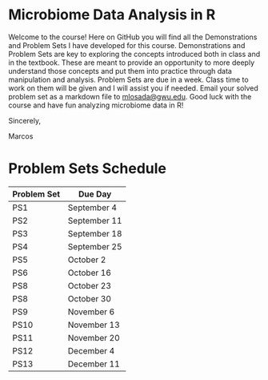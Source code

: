# Microbiome Data Analysis in R
Welcome to the course! 
Here on GitHub you will find all the Demonstrations and Problem Sets I have developed for this course. Demonstrations and Problem Sets are key to exploring the concepts introduced both in class and in the textbook. These are meant to provide an opportunity to more deeply understand those concepts and put them into practice through data manipulation and analysis. Problem Sets are due in a week. Class time to work on them will be given and I will assist you if needed. Email your solved problem set as a markdown file to mlosada@gwu.edu. Good luck with the course and have fun analyzing microbiome data in R!

Sincerely,

Marcos

# Problem Sets Schedule
| Problem Set        | Due Day     |
|--------------------|-------------|
| PS1                |September 4  |
| PS2                |September 11 |
| PS3                |September 18 |
| PS4                |September 25 |
| PS5                |October 2    |
| PS6                |October 16   |
| PS8                |October 23   |
| PS8                |October 30   |
| PS9                |November 6   |
| PS10               |November 13  |
| PS11               |November 20  |
| PS12               |December 4   |
| PS13               |December 11  |
